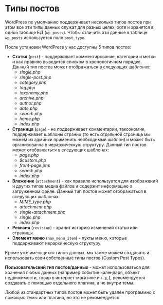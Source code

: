 # Типы постов

WordPress по умолчанию поддерживает несколько типов постов при этом все эти типы данных служат для разных целех, хотя и хранятся в одной таблице БД (`wp_posts`). Чтобы отличить эти данные в таблице `wp_posts` используется поле `post_type`.

После установки WordPress у нас доступны 5 типов постов:

* **Статья** (`post`) - поддерживает комментирование, категории и метки и как правило выводится списком в хронологичном порядке. Данный тип постов может отображаться в следующих шаблонах:
    * *single.php*
    * *single-post.php*
    * *category.php*
    * *tag.php*
    * *taxonomy.php*
    * *archive.php*
    * *author.php*
    * *date.php*
    * *search.php*
    * *home.php*
    * *index.php*
* **Страница** (`page`) - не поддерживает комментарии, таксономии, поддерживает шаблоны страниц (то есть отдельной странице мы можем из админки применить необходимый шаблон) и может быть организованна в иерархическую структуру. Данный тип постов может отображаться в следующих шаблонах:
    * *page.php*
    * *$custom.php*
    * *front-page.php*
    * *search.php*
    * *index.php*
* **Вложение** (`attachment`) - как правило используется для изображений и других типов медиа файлов и содержит информацию о загруженном файле. Данный тип постов может отображаться в следующих шаблонах:
    * *MIME_type.php*
    * *attachment.php*
    * *single-attachment.php*
    * *single.php*
    * *index.php*
* **Ревизия** (`revision`) - хранит историю изменений статьи или страницы.
* **Элемент меню** (`nav_menu_item`) - пукты меню, которые поддерживают иерархическую структуру.

Кроме уже имеющихся типов данных, мы также можем создавать и использовать свои собственные типы постов (Custom Post Types).

**Пользовательский тип постов/данных** - может использоваться для хранения любых данных (например событие календаря, объект недвижимости, товар в интернет-магазине и т. д.), рекомендуется создавать с помощью отдельного плагина, а не внутри темы.

Любой из стандартных типов постов может быть удалён программно с помощью темы или плагина, но это не рекомендуется.